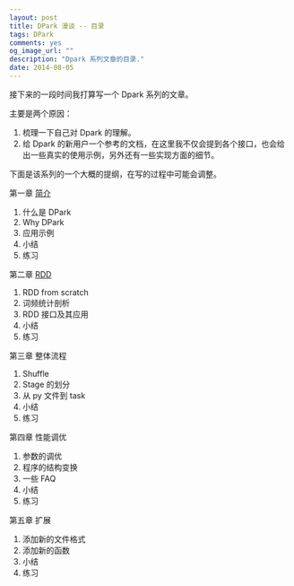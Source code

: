 ```yaml
---
layout: post
title: DPark 漫谈 -- 目录
tags: DPark
comments: yes
og_image_url: ""
description: "Dpark 系列文章的目录."
date: 2014-08-05
---
```


接下来的一段时间我打算写一个 Dpark 系列的文章。

主要是两个原因：

1. 梳理一下自己对 Dpark 的理解。
2. 给 Dpark 的新用户一个参考的文档，在这里我不仅会提到各个接口，也会给出一些真实的使用示例，另外还有一些实现方面的细节。

下面是该系列的一个大概的提纲，在写的过程中可能会调整。

第一章 [简介](/2014/10/13/dpark-basic/)

1. 什么是 DPark
2. Why DPark
3. 应用示例
4. 小结
5. 练习

第二章 [RDD](/2014/10/26/dpark-rdd/)

1. RDD from scratch
2. 词频统计剖析
3. RDD 接口及其应用
4. 小结
5. 练习

第三章 整体流程

1. Shuffle
1. Stage 的划分
2. 从 py 文件到 task
3. 小结
4. 练习

第四章 性能调优

1. 参数的调优
2. 程序的结构变换
3. 一些 FAQ
4. 小结
5. 练习

第五章 扩展

1. 添加新的文件格式
2. 添加新的函数
3. 小结
4. 练习